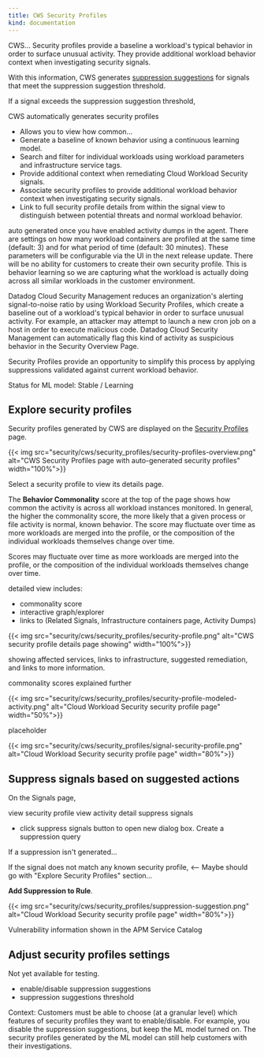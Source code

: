 ```yaml
---
title: CWS Security Profiles
kind: documentation
---
```


CWS... Security profiles provide a baseline a workload's typical behavior in order to surface unusual activity. They provide additional workload behavior context when investigating security signals.

With this information, CWS generates [suppression suggestions](#suppress-signals-based-on-suggested-actions) for signals that meet the suppression suggestion threshold.

If a signal exceeds the suppression suggestion threshold, 

CWS automatically generates security profiles

- Allows you to view how common...
- Generate a baseline of known behavior using a continuous learning model.
- Search and filter for individual workloads using workload parameters and infrastructure service tags.
- Provide additional context when remediating Cloud Workload Security signals.
- Associate security profiles to provide additional workload behavior context when investigating security signals.
- Link to full security profile details from within the signal view to distinguish between potential threats and normal workload behavior.

auto generated once you have enabled activity dumps in the agent. There are settings on how many workload containers are profiled at the same time (default: 3) and for what period of time (default: 30 minutes). These parameters will be configurable via the UI in the next release update. There will be no ability for customers to create their own security profile. This is behavior learning so we are capturing what the workload is actually doing across all similar workloads in the customer environment.

Datadog Cloud Security Management reduces an organization's alerting signal-to-noise ratio by using Workload Security Profiles, which create a baseline out of a workload's typical behavior in order to surface unusual activity. For example, an attacker may attempt to launch a new cron job on a host in order to execute malicious code. Datadog Cloud Security Management can automatically flag this kind of activity as suspicious behavior in the Security Overview Page.

Security Profiles provide an opportunity to simplify this process by applying suppressions validated against current workload behavior.

Status for ML model: Stable / Learning

## Explore security profiles

Security profiles generated by CWS are displayed on the [Security Profiles][1] page.

{{< img src="security/cws/security_profiles/security-profiles-overview.png" alt="CWS Security Profiles page with auto-generated security profiles" width="100%">}}

Select a security profile to view its details page.

The **Behavior Commonality** score at the top of the page shows how common the activity is across all workload instances monitored. In general, the higher the commonality score, the more likely that a given process or file activity is normal, known behavior. The score may fluctuate over time as more workloads are merged into the profile, or the composition of the individual workloads themselves change over time.

Scores may fluctuate over time as more workloads are merged into the profile, or the composition of the individual workloads themselves change over time.

detailed view includes:

- commonality score
- interactive graph/explorer
- links to (Related Signals, Infrastructure containers page, Activity Dumps)

{{< img src="security/cws/security_profiles/security-profile.png" alt="CWS security profile details page showing" width="100%">}}

showing affected services, links to infrastructure, suggested remediation, and links to more information.

commonality scores explained further

{{< img src="security/cws/security_profiles/security-profile-modeled-activity.png" alt="Cloud Workload Security security profile page" width="50%">}}

placeholder

{{< img src="security/cws/security_profiles/signal-security-profile.png" alt="Cloud Workload Security security profile page" width="80%">}}

## Suppress signals based on suggested actions

On the Signals page,

view security profile
view activity detail
suppress signals

- click suppress signals button to open new dialog box. Create a suppression query

If a suppression isn't generated...

If the signal does not match any known security profile, <-- Maybe should go with "Explore Security Profiles" section...

**Add Suppression to Rule**.

{{< img src="security/cws/security_profiles/suppression-suggestion.png" alt="Cloud Workload Security security profile page" width="80%">}}

Vulnerability information shown in the APM Service Catalog

## Adjust security profiles settings

Not yet available for testing.

- enable/disable suppression suggestions
- suppression suggestions threshold

Context: Customers must be able to choose (at a granular level) which features of security profiles they want to enable/disable. For example, you disable the suppression suggestions, but keep the ML model turned on. The security profiles generated by the ML model can still help customers with their investigations.

[1]: https://app.datadoghq.com/security/workload/profiles
